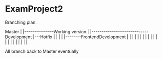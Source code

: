 # ExamProject2

Branching plan:

Master
|
|---------------Working version
|                   |-----------------------------Development
|---Hotfix          |                                  |
|      |            |--------FrontendDevelopment       |
|      |            |               |                  |
|      |            |               |                  |
|      |            |               |                  |
|      |            |               |                  |



All branch back to Master eventually
